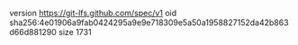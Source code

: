 version https://git-lfs.github.com/spec/v1
oid sha256:4e01906a9fab0424295a9e9e718309e5a50a1958827152da42b863d66d881290
size 1731
